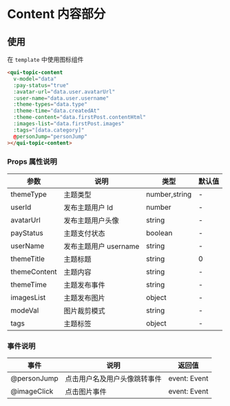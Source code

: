 # Content 内容部分

## 使用

在 `template` 中使用图标组件

```html
<qui-topic-content
  v-model="data"
  :pay-status="true"
  :avatar-url="data.user.avatarUrl"
  :user-name="data.user.username"
  :theme-types="data.type"
  :theme-time="data.createdAt"
  :theme-content="data.firstPost.contentHtml"
  :images-list="data.firstPost.images"
  :tags="[data.category]"
  @personJump="personJump"
></qui-topic-content>
```

### Props 属性说明

| 参数         | 说明                  | 类型          | 默认值 |
| ------------ | --------------------- | ------------- | ------ |
| themeType    | 主题类型              | number,string | -      |
| userId       | 发布主题用户 Id       | number        | -      |
| avatarUrl    | 发布主题用户头像      | string        | -      |
| payStatus    | 主题支付状态          | boolean       | -      |
| userName     | 发布主题用户 username | string        | -      |
| themeTitle   | 主题标题              | string        | 0      |
| themeContent | 主题内容              | string        | -      |
| themeTime    | 主题发布事件          | string        | -      |
| imagesList   | 主题发布图片          | object        | -      |
| modeVal      | 图片裁剪模式          | string        | -      |
| tags         | 主题标签              | object        | -      |

### 事件说明

| 事件        | 说明                         | 返回值       |
| ----------- | ---------------------------- | ------------ |
| @personJump | 点击用户名及用户头像跳转事件 | event: Event |
| @imageClick | 点击图片事件                 | event: Event |
